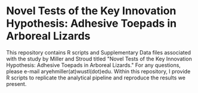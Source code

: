 # Novel Tests of the Key Innovation Hypothesis: Adhesive Toepads in Arboreal Lizards

This repository contains R scripts and Supplementary Data files associated with the study by Miller and Stroud titled "Novel Tests of the Key Innovation Hypothesis: Adhesive Toepads in Arboreal Lizards." For any questions, please e-mail aryehmiller(at)wustl(dot)edu. Within this repository, I provide R scripts to replicate the analytical pipeline and reproduce the results we present. 

